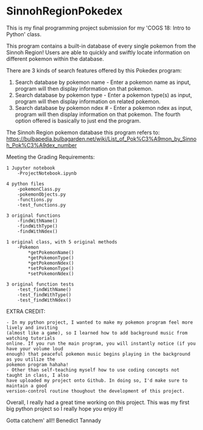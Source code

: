 # SinnohRegionPokedex

This is my final programming project submission for my 'COGS 18: Intro to Python' class. 

This program contains a built-in database of every single pokemon from the Sinnoh Region!
Users are able to quickly and swiftly locate information on different pokemon within the database.


There are 3 kinds of search features offered by this Pokedex program:
  1. Search database by pokemon name - Enter a pokemon name as input, program will then display information on that pokemon.
  2. Search database by pokemon type - Enter a pokemon type(s) as input, program will then display information on related pokemon.
  3. Search database by pokemon ndex # - Enter a pokemon ndex as input, program will then display information on that pokemon.
The fourth option offered is basically to just end the program.
  
  
The Sinnoh Region pokemon database this program refers to: https://bulbapedia.bulbagarden.net/wiki/List_of_Pok%C3%A9mon_by_Sinnoh_Pok%C3%A9dex_number
  
  
Meeting the Grading Requirements:

    1 Jupyter notebook
        -ProjectNotebook.ipynb
        
    4 python files
        -pokemonClass.py
        -pokemonObjects.py
        -functions.py
        -test_functions.py
        
    3 original functions
        -findWithName()
        -findWithType()
        -findWithNdex()
        
    1 original class, with 5 original methods
        -Pokemon
            *getPokemonName()
            *getPokemonType()
            *getPokemonNdex()
            *setPokemonType()
            *setPokemonNdex()
            
    3 original function tests
        -test_findWithName()
        -test_findWithType()
        -test_findWithNdex()


EXTRA CREDIT:

    - In my python project, I wanted to make my pokemon program feel more lively and inviting 
    (almost like a game), so I learned how to add background music from watching tutorials 
    online. If you run the main program, you will instantly notice (if you have your volume loud 
    enough) that peaceful pokemon music begins playing in the background as you utilize the 
    pokemon program hahaha! 
    - Other than self-teaching myself how to use coding concepts not taught in class, I also 
    have uploaded my project onto Github. In doing so, I'd make sure to maintain a good 
    version-control routine thoughout the development of this project.
    
    

Overall, I really had a great time working on this project. This was my first big python project so I really hope you enjoy it! 

Gotta catchem' all!!
Benedict Tannady
